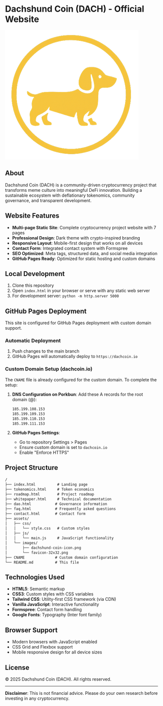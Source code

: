# Dachshund Coin (DACH) - Official Website

![DACH Logo](assets/images/dachshund-coin-icon.png)

## About

Dachshund Coin (DACH) is a community-driven cryptocurrency project that transforms meme culture into meaningful DeFi innovation. Building a sustainable ecosystem with deflationary tokenomics, community governance, and transparent development.

## Website Features

- **Multi-page Static Site**: Complete cryptocurrency project website with 7 pages
- **Professional Design**: Dark theme with crypto-inspired branding
- **Responsive Layout**: Mobile-first design that works on all devices
- **Contact Form**: Integrated contact system with Formspree
- **SEO Optimized**: Meta tags, structured data, and social media integration
- **GitHub Pages Ready**: Optimized for static hosting and custom domains

## Local Development

1. Clone this repository
2. Open `index.html` in your browser or serve with any static web server
3. For development server: `python -m http.server 5000`

## GitHub Pages Deployment

This site is configured for GitHub Pages deployment with custom domain support.

### Automatic Deployment
1. Push changes to the main branch
2. GitHub Pages will automatically deploy to `https://dachcoin.io`

### Custom Domain Setup (dachcoin.io)

The `CNAME` file is already configured for the custom domain. To complete the setup:

1. **DNS Configuration on Porkbun**:
   Add these A records for the root domain (@):
   ```
   185.199.108.153
   185.199.109.153
   185.199.110.153
   185.199.111.153
   ```

2. **GitHub Pages Settings**:
   - Go to repository Settings > Pages
   - Ensure custom domain is set to `dachcoin.io`
   - Enable "Enforce HTTPS"

## Project Structure

```
/
├── index.html          # Landing page
├── tokenomics.html     # Token economics
├── roadmap.html        # Project roadmap
├── whitepaper.html     # Technical documentation
├── dao.html           # Governance information
├── faq.html           # Frequently asked questions
├── contact.html       # Contact form
├── assets/
│   ├── css/
│   │   └── style.css   # Custom styles
│   ├── js/
│   │   └── main.js     # JavaScript functionality
│   └── images/
│       ├── dachshund-coin-icon.png
│       └── favicon-32x32.png
├── CNAME              # Custom domain configuration
└── README.md          # This file
```

## Technologies Used

- **HTML5**: Semantic markup
- **CSS3**: Custom styles with CSS variables
- **Tailwind CSS**: Utility-first CSS framework (via CDN)
- **Vanilla JavaScript**: Interactive functionality
- **Formspree**: Contact form handling
- **Google Fonts**: Typography (Inter font family)

## Browser Support

- Modern browsers with JavaScript enabled
- CSS Grid and Flexbox support
- Mobile responsive design for all device sizes

## License

© 2025 Dachshund Coin (DACH). All rights reserved.

---

**Disclaimer**: This is not financial advice. Please do your own research before investing in any cryptocurrency.